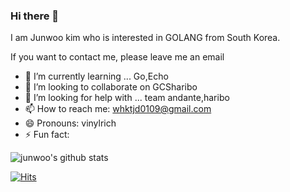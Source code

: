 ### Hi there 👋
I am Junwoo kim who is interested in GOLANG from South Korea.

If you want to contact me, please leave me an email


- 🌱 I’m currently learning ... Go,Echo
- 👯 I’m looking to collaborate on GCSharibo
- 🤔 I’m looking for help with ... team andante,haribo
- 📫 How to reach me: whktjd0109@gmail.com
- 😄 Pronouns: vinylrich
- ⚡ Fun fact: 

![junwoo's github stats](https://github-readme-stats.vercel.app/api?username=vinylrich&show_icons=true&theme=highcontrast)

[![Hits](https://hits.seeyoufarm.com/api/count/incr/badge.svg?url=https%3A%2F%2Fgithub.com%2Fajtwoddltka&count_bg=%2379C83D&title_bg=%23555555&icon=go.svg&icon_color=%2300B4FF&title=hits&edge_flat=false)](https://hits.seeyoufarm.com)

